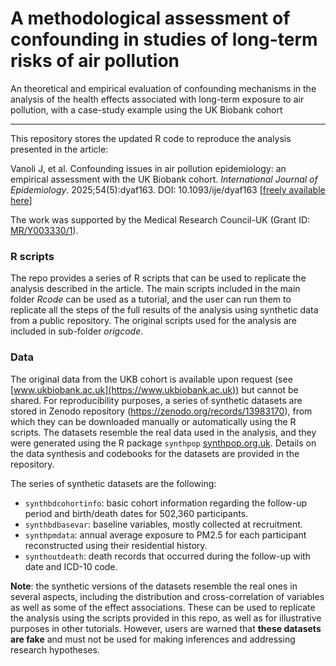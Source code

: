 # A methodological assessment of confounding in studies of long-term risks of air pollution

An theoretical and empirical evaluation of confounding mechanisms in the analysis of the health effects associated with long-term exposure to air pollution, with a case-study example using the UK Biobank cohort

------------------------------------------------------------------------

This repository stores the updated R code to reproduce the analysis presented in the article:

Vanoli J, et al. Confounding issues in air pollution epidemiology: an empirical assessment with the UK Biobank cohort. *International Journal of Epidemiology*. 2025;54(5):dyaf163. DOI: 10.1093/ije/dyaf163 [[freely available here](http://www.ag-myresearch.com/2025_vanoli_IJE.html)]

The work was supported by the Medical Research Council-UK (Grant ID: [MR/Y003330/1](https://gtr.ukri.org/projects?ref=MR%2FY003330%2F1)).

### R scripts

The repo provides a series of R scripts that can be used to replicate the analysis described in the article. The main scripts included in the main folder *Rcode* can be used as a tutorial, and the user can run them to replicate all the steps of the full results of the analysis using synthetic data from a public repository. The original scripts used for the analysis are included in sub-folder *origcode*.

### Data

The original data from the UKB cohort is available upon request (see [www.ukbiobank.ac.uk](https://www.ukbiobank.ac.uk)) but cannot be shared. For reproducibility purposes, a series of synthetic datasets are stored in Zenodo repository (<https://zenodo.org/records/13983170>), from which they can be downloaded manually or automatically using the R scripts. The datasets resemble the real data used in the analysis, and they were generated using the R package `synthpop` [synthpop.org.uk](https://synthpop.org.uk). Details on the data synthesis and codebooks for the datasets are provided in the repository.

The series of synthetic datasets are the following:

-   `synthbdcohortinfo`: basic cohort information regarding the follow-up period and birth/death dates for 502,360 participants.
-   `synthbdbasevar`: baseline variables, mostly collected at recruitment.
-   `synthpmdata`: annual average exposure to PM2.5 for each participant reconstructed using their residential history.
-   `synthoutdeath`: death records that occurred during the follow-up with date and ICD-10 code.

**Note**: the synthetic versions of the datasets resemble the real ones in several aspects, including the distribution and cross-correlation of variables as well as some of the effect associations. These can be used to replicate the analysis using the scripts provided in this repo, as well as for illustrative purposes in other tutorials. However, users are warned that **these datasets are fake** and must not be used for making inferences and addressing research hypotheses.

